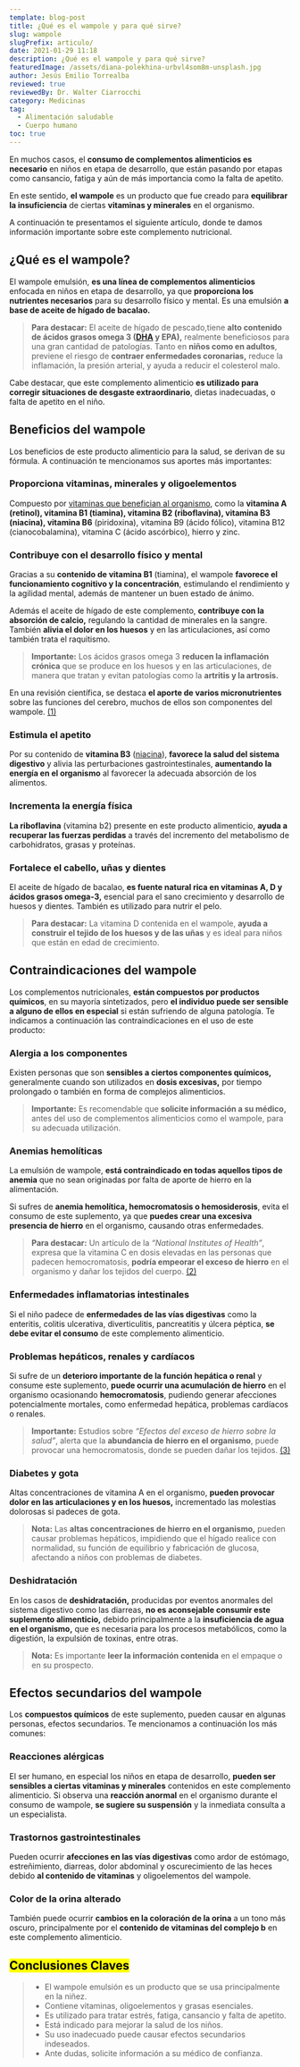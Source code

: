```yaml
---
template: blog-post
title: ¿Qué es el wampole y para qué sirve?
slug: wampole
slugPrefix: articulo/
date: 2021-01-29 11:18
description: ¿Qué es el wampole y para qué sirve?
featuredImage: /assets/diana-polekhina-urbvl4som8m-unsplash.jpg
author: Jesús Emilio Torrealba
reviewed: true
reviewedBy: Dr. Walter Ciarrocchi
category: Medicinas
tag:
  - Alimentación saludable
  - Cuerpo humano
toc: true
---
```

<!--StartFragment-->

En muchos casos, el **consumo de complementos alimenticios es necesario** en niños en etapa de desarrollo, que están pasando por etapas como cansancio, fatiga y aún de más importancia como la falta de apetito.

En este sentido, **el wampole** es un producto que fue creado para **equilibrar la insuficiencia** de ciertas **vitaminas y minerales** en el organismo.

A continuación te presentamos el siguiente artículo, donde te damos información importante sobre este complemento nutricional.

## ¿Qué es el wampole?

El wampole emulsión, **es una línea de complementos alimenticios** enfocada en niños en etapa de desarrollo, ya que **proporciona los nutrientes necesarios** para su desarrollo físico y mental. Es una emulsión **a base de aceite de hígado de bacalao.**

> **Para destacar:** El aceite de hígado de pescado,tiene **alto contenido de ácidos grasos omega 3 ([DHA](https://tuinfosalud.com/articulos/dha-beneficios) y EPA),** realmente beneficiosos para una gran cantidad de patologías. Tanto en **niños como en adultos**, previene el riesgo de **contraer enfermedades coronarias,** reduce la inflamación, la presión arterial, y ayuda a reducir el colesterol malo.

Cabe destacar, que este complemento alimenticio **es utilizado para corregir situaciones de desgaste extraordinario**, dietas inadecuadas, o falta de apetito en el niño.

## Beneficios del wampole

Los beneficios de este producto alimenticio para la salud, se derivan de su fórmula. A continuación te mencionamos sus aportes más importantes:

### Proporciona vitaminas, minerales y oligoelementos

Compuesto por [vitaminas que benefician al organismo](https://tuinfosalud.com/articulos/beneficios-de-las-vitaminas), como la **vitamina A (retinol), vitamina B1 (tiamina), vitamina B2 (riboflavina), vitamina B3 (niacina), vitamina B6** (piridoxina), vitamina B9 (ácido fólico), vitamina B12 (cianocobalamina), vitamina C (ácido ascórbico), hierro y zinc.

### Contribuye con el desarrollo físico y mental

Gracias a su **contenido de vitamina B1** (tiamina), el wampole **favorece el funcionamiento cognitivo y la concentración**, estimulando el rendimiento y la agilidad mental, además de mantener un buen estado de ánimo.

Además el aceite de hígado de este complemento, **contribuye con la absorción de calcio,** regulando la cantidad de minerales en la sangre. También **alivia el dolor en los huesos** y en las articulaciones, así como también trata el raquitismo.

> **Importante:** Los ácidos grasos omega 3 **reducen la inflamación crónica** que se produce en los huesos y en las articulaciones, de manera que tratan y evitan patologías como la **artritis y la artrosis.**

En una revisión científica, se destaca **el aporte de varios micronutrientes** sobre las funciones del cerebro, muchos de ellos son componentes del wampole. [(1)](https://www.sap.org.ar/docs/publicaciones/primero/2016/Act_Gonzalez_anticipo_3-11-16.pdf)

### Estimula el apetito

Por su contenido de **vitamina B3** ([niacina](https://tuinfosalud.com/articulos/niacina)), **favorece la salud del sistema digestivo** y alivia las perturbaciones gastrointestinales, **aumentando la energía en el organismo** al favorecer la adecuada absorción de los alimentos.

### Incrementa la energía física

**La riboflavina** (vitamina b2) presente en este producto alimenticio, **ayuda a recuperar las fuerzas perdidas** a través del incremento del metabolismo de carbohidratos, grasas y proteínas.

### Fortalece el cabello, uñas y dientes

El aceite de hígado de bacalao, **es fuente natural rica en vitaminas A, D y ácidos grasos omega-3,** esencial para el sano crecimiento y desarrollo de huesos y dientes. También es utilizado para nutrir el pelo.

> **Para destacar:** La vitamina D contenida en el wampole, **ayuda a construir el tejido de los huesos y de las uñas** y es ideal para niños que están en edad de crecimiento.

## Contraindicaciones del wampole

Los complementos nutricionales, **están compuestos por productos químicos**, en su mayoría sintetizados, pero **el individuo puede ser sensible a alguno de ellos en especial** si están sufriendo de alguna patología. Te indicamos a continuación las contraindicaciones en el uso de este producto:

### Alergia a los componentes

Existen personas que son **sensibles a ciertos componentes químicos,** generalmente cuando son utilizados en **dosis excesivas,** por tiempo prolongado o también en forma de complejos alimenticios.

> **Importante:** Es recomendable que **solicite información a su médico,** antes del uso de complementos alimenticios como el wampole, para su adecuada utilización.

### Anemias hemolíticas

La emulsión de wampole, **está contraindicado en todas aquellos tipos de anemia** que no sean originadas por falta de aporte de hierro en la alimentación.

Si sufres de **anemia hemolítica, hemocromatosis o hemosiderosis**, evita el consumo de este suplemento, ya que **puedes crear una excesiva presencia de hierro** en el organismo, causando otras enfermedades.

> **Para destacar:** Un artículo de la *“National Institutes of Health”*, expresa que la vitamina C en dosis elevadas en las personas que padecen hemocromatosis, **podría empeorar el exceso de hierro** en el organismo y dañar los tejidos del cuerpo. [(2)](https://ods.od.nih.gov/pdf/factsheets/VitaminC-DatosEnEspanol.pdf)

### Enfermedades inflamatorias intestinales

Si el niño padece de **enfermedades de las vías digestivas** como la enteritis, colitis ulcerativa, diverticulitis, pancreatitis y úlcera péptica, **se debe evitar el consumo** de este complemento alimenticio.

### Problemas hepáticos, renales y cardíacos

Si sufre de un **deterioro importante de la función hepática o renal** y consume este suplemento, **puede ocurrir una acumulación de hierro** en el organismo ocasionando **hemocromatosis**, pudiendo generar afecciones potencialmente mortales, como enfermedad hepática, problemas cardíacos o renales.

> **Importante:** Estudios sobre *“Efectos del exceso de hierro sobre la salud”*, alerta que la **abundancia de hierro en el organismo**, puede provocar una hemocromatosis, donde se pueden dañar los tejidos. [(3)](https://dialnet.unirioja.es/descarga/articulo/202445.pdf)

### Diabetes y gota

Altas concentraciones de vitamina A en el organismo, **pueden provocar dolor en las articulaciones y en los huesos,** incrementado las molestias dolorosas si padeces de gota.

> **Nota:** Las **altas concentraciones de hierro en el organismo,** pueden causar problemas hepáticos, impidiendo que el hígado realice con normalidad, su función de equilibrio y fabricación de glucosa, afectando a niños con problemas de diabetes.

### Deshidratación

En los casos de **deshidratación,** producidas por eventos anormales del sistema digestivo como las diarreas, **no es aconsejable consumir este suplemento alimenticio,** debido principalmente a la **insuficiencia de agua en el organismo,** que es necesaria para los procesos metabólicos, como la digestión, la expulsión de toxinas, entre otras.

> **Nota:** Es importante **leer la información contenida** en el empaque o en su prospecto.

## Efectos secundarios del wampole

Los **compuestos químicos** de este suplemento, pueden causar en algunas personas, efectos secundarios. Te mencionamos a continuación los más comunes:

### Reacciones alérgicas

El ser humano, en especial los niños en etapa de desarrollo, **pueden ser sensibles a ciertas vitaminas y minerales** contenidos en este complemento alimenticio. Si observa una **reacción anormal** en el organismo durante el consumo de wampole, **se sugiere su suspensión** y la inmediata consulta a un especialista.

### Trastornos gastrointestinales

Pueden ocurrir **afecciones en las vías digestivas** como ardor de estómago, estreñimiento, diarreas, dolor abdominal y oscurecimiento de las heces debido **al contenido de vitaminas** y oligoelementos del wampole.

### Color de la orina alterado

También puede ocurrir **cambios en la coloración de la orina** a un tono más oscuro, principalmente por el **contenido de vitaminas del complejo b** en este complemento alimenticio.

## <mark>Conclusiones Claves</mark>

> * El wampole emulsión es un producto que se usa principalmente en la niñez.
> * Contiene vitaminas, oligoelementos y grasas esenciales.
> * Es utilizado para tratar estrés, fatiga, cansancio y falta de apetito.
> * Está indicado para mejorar la salud de los niños.
> * Su uso inadecuado puede causar efectos secundarios indeseados.
> * Ante dudas, solicite información a su médico de confianza.

<!--EndFragment-->